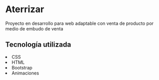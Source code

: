 <h1>Aterrizar </h1>

<p>Proyecto en desarrollo para web adaptable con venta de producto por medio de embudo de venta </p>

<h2> Tecnología utilizada </h2>
<li>CSS </li>
<li>HTML </li>
<li>Bootstrap </li>
<li>Animaciones </li>
